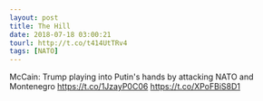 ```yaml
---
layout: post
title: The Hill
date: 2018-07-18 03:00:21
tourl: http://t.co/t414UtTRv4
tags: [NATO]
---
```

McCain: Trump playing into Putin's hands by attacking NATO and Montenegro https://t.co/1JzayP0C06 https://t.co/XPoFBiS8D1